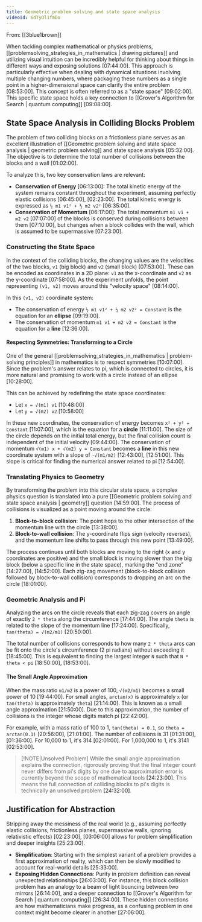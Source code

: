 ```yaml
---
title: Geometric problem solving and state space analysis
videoId: 6dTyOl1fmDo
---
```


From: [[3blue1brown]] <br/> 

When tackling complex mathematical or physics problems, [[problemsolving_strategies_in_mathematics | drawing pictures]] and utilizing visual intuition can be incredibly helpful for thinking about things in different ways and exposing solutions <a class="yt-timestamp" data-t="07:44:00">[07:44:00]</a>. This approach is particularly effective when dealing with dynamical situations involving multiple changing numbers, where packaging these numbers as a single point in a higher-dimensional space can clarify the entire problem <a class="yt-timestamp" data-t="08:53:00">[08:53:00]</a>. This concept is often referred to as a "state space" <a class="yt-timestamp" data-t="09:02:00">[09:02:00]</a>. This specific state space holds a key connection to [[Grover's Algorithm for Search | quantum computing]] <a class="yt-timestamp" data-t="09:08:00">[09:08:00]</a>.

## State Space Analysis in Colliding Blocks Problem

The problem of two colliding blocks on a frictionless plane serves as an excellent illustration of [[Geometric problem solving and state space analysis | geometric problem solving]] and state space analysis <a class="yt-timestamp" data-t="05:32:00">[05:32:00]</a>. The objective is to determine the total number of collisions between the blocks and a wall <a class="yt-timestamp" data-t="01:02:00">[01:02:00]</a>.

To analyze this, two key conservation laws are relevant:
*   **Conservation of Energy** <a class="yt-timestamp" data-t="06:13:00">[06:13:00]</a>: The total kinetic energy of the system remains constant throughout the experiment, assuming perfectly elastic collisions <a class="yt-timestamp" data-t="06:45:00">[06:45:00]</a>, <a class="yt-timestamp" data-t="02:23:00">[02:23:00]</a>. The total kinetic energy is expressed as `½ m1 v1² + ½ m2 v2²` <a class="yt-timestamp" data-t="06:35:00">[06:35:00]</a>.
*   **Conservation of Momentum** <a class="yt-timestamp" data-t="06:17:00">[06:17:00]</a>: The total momentum `m1 v1 + m2 v2` <a class="yt-timestamp" data-t="07:07:00">[07:07:00]</a> of the blocks is conserved during collisions between them <a class="yt-timestamp" data-t="07:10:00">[07:10:00]</a>, but changes when a block collides with the wall, which is assumed to be supermassive <a class="yt-timestamp" data-t="07:23:00">[07:23:00]</a>.

### Constructing the State Space

In the context of the colliding blocks, the changing values are the velocities of the two blocks, `v1` (big block) and `v2` (small block) <a class="yt-timestamp" data-t="07:53:00">[07:53:00]</a>. These can be encoded as coordinates in a 2D plane: `v1` as the x-coordinate and `v2` as the y-coordinate <a class="yt-timestamp" data-t="07:58:00">[07:58:00]</a>. As the experiment unfolds, the point representing `(v1, v2)` moves around this "velocity space" <a class="yt-timestamp" data-t="08:14:00">[08:14:00]</a>.

In this `(v1, v2)` coordinate system:
*   The conservation of energy `½ m1 v1² + ½ m2 v2² = Constant` is the equation for an **ellipse** <a class="yt-timestamp" data-t="09:19:00">[09:19:00]</a>.
*   The conservation of momentum `m1 v1 + m2 v2 = Constant` is the equation for a **line** <a class="yt-timestamp" data-t="12:36:00">[12:36:00]</a>.

#### Respecting Symmetries: Transforming to a Circle

One of the general [[problemsolving_strategies_in_mathematics | problem-solving principles]] in mathematics is to respect symmetries <a class="yt-timestamp" data-t="10:07:00">[10:07:00]</a>. Since the problem's answer relates to pi, which is connected to circles, it is more natural and promising to work with a circle instead of an ellipse <a class="yt-timestamp" data-t="10:28:00">[10:28:00]</a>.

This can be achieved by redefining the state space coordinates:
*   Let `x = √(m1) v1` <a class="yt-timestamp" data-t="10:48:00">[10:48:00]</a>
*   Let `y = √(m2) v2` <a class="yt-timestamp" data-t="10:58:00">[10:58:00]</a>

In these new coordinates, the conservation of energy becomes `x² + y² = Constant` <a class="yt-timestamp" data-t="11:07:00">[11:07:00]</a>, which is the equation for a **circle** <a class="yt-timestamp" data-t="11:11:00">[11:11:00]</a>. The size of the circle depends on the initial total energy, but the final collision count is independent of the initial velocity <a class="yt-timestamp" data-t="09:44:00">[09:44:00]</a>. The conservation of momentum `√(m1) x + √(m2) y = Constant` becomes a **line** in this new coordinate system with a slope of `-√(m1/m2)` <a class="yt-timestamp" data-t="12:43:00">[12:43:00]</a>, <a class="yt-timestamp" data-t="12:51:00">[12:51:00]</a>. This slope is critical for finding the numerical answer related to pi <a class="yt-timestamp" data-t="12:54:00">[12:54:00]</a>.

### Translating Physics to Geometry

By transforming the problem into this circular state space, a complex physics question is translated into a pure [[Geometric problem solving and state space analysis | geometry]] question <a class="yt-timestamp" data-t="14:59:00">[14:59:00]</a>. The process of collisions is visualized as a point moving around the circle:
1.  **Block-to-block collision**: The point hops to the other intersection of the momentum line with the circle <a class="yt-timestamp" data-t="13:38:00">[13:38:00]</a>.
2.  **Block-to-wall collision**: The y-coordinate flips sign (velocity reverses), and the momentum line shifts to pass through this new point <a class="yt-timestamp" data-t="13:49:00">[13:49:00]</a>.

The process continues until both blocks are moving to the right (x and y coordinates are positive) and the small block is moving slower than the big block (below a specific line in the state space), marking the "end zone" <a class="yt-timestamp" data-t="14:27:00">[14:27:00]</a>, <a class="yt-timestamp" data-t="14:52:00">[14:52:00]</a>. Each zig-zag movement (block-to-block collision followed by block-to-wall collision) corresponds to dropping an arc on the circle <a class="yt-timestamp" data-t="18:01:00">[18:01:00]</a>.

### Geometric Analysis and Pi

Analyzing the arcs on the circle reveals that each zig-zag covers an angle of exactly `2 * theta` along the circumference <a class="yt-timestamp" data-t="17:44:00">[17:44:00]</a>. The angle `theta` is related to the slope of the momentum line <a class="yt-timestamp" data-t="17:24:00">[17:24:00]</a>. Specifically, `tan(theta) = √(m2/m1)` <a class="yt-timestamp" data-t="20:50:00">[20:50:00]</a>.

The total number of collisions corresponds to how many `2 * theta` arcs can be fit onto the circle's circumference (2 pi radians) without exceeding it <a class="yt-timestamp" data-t="18:45:00">[18:45:00]</a>. This is equivalent to finding the largest integer `N` such that `N * theta < pi` <a class="yt-timestamp" data-t="18:50:00">[18:50:00]</a>, <a class="yt-timestamp" data-t="18:53:00">[18:53:00]</a>.

#### The Small Angle Approximation

When the mass ratio `m1/m2` is a power of 100, `√(m2/m1)` becomes a small power of 10 <a class="yt-timestamp" data-t="19:44:00">[19:44:00]</a>. For small angles, `arctan(x)` is approximately `x` (or `tan(theta)` is approximately `theta`) <a class="yt-timestamp" data-t="21:14:00">[21:14:00]</a>. This is known as a small angle approximation <a class="yt-timestamp" data-t="21:50:00">[21:50:00]</a>. Due to this approximation, the number of collisions is the integer whose digits match pi <a class="yt-timestamp" data-t="22:42:00">[22:42:00]</a>.

For example, with a mass ratio of 100 to 1, `tan(theta) = 0.1`, so `theta = arctan(0.1)` <a class="yt-timestamp" data-t="20:56:00">[20:56:00]</a>, <a class="yt-timestamp" data-t="21:01:00">[21:01:00]</a>. The number of collisions is 31 <a class="yt-timestamp" data-t="01:31:00">[01:31:00]</a>, <a class="yt-timestamp" data-t="01:36:00">[01:36:00]</a>. For 10,000 to 1, it's 314 <a class="yt-timestamp" data-t="02:01:00">[02:01:00]</a>. For 1,000,000 to 1, it's 3141 <a class="yt-timestamp" data-t="02:53:00">[02:53:00]</a>.

> [!NOTE|Unsolved Problem]
> While the small angle approximation explains the connection, rigorously proving that the final integer count never differs from pi's digits by one due to approximation error is currently beyond the scope of mathematical tools <a class="yt-timestamp" data-t="24:23:00">[24:23:00]</a>. This means the full connection of colliding blocks to pi's digits is technically an unsolved problem <a class="yt-timestamp" data-t="24:32:00">[24:32:00]</a>.

## Justification for Abstraction

Stripping away the messiness of the real world (e.g., assuming perfectly elastic collisions, frictionless planes, supermassive walls, ignoring relativistic effects) <a class="yt-timestamp" data-t="02:23:00">[02:23:00]</a>, <a class="yt-timestamp" data-t="03:06:00">[03:06:00]</a> allows for problem simplification and deeper insights <a class="yt-timestamp" data-t="25:23:00">[25:23:00]</a>.
*   **Simplification**: Starting with the simplest variant of a problem provides a first approximation of reality, which can then be slowly modified to account for real-world details <a class="yt-timestamp" data-t="25:33:00">[25:33:00]</a>.
*   **Exposing Hidden Connections**: Purity in problem definition can reveal unexpected relationships <a class="yt-timestamp" data-t="26:03:00">[26:03:00]</a>. For instance, this block collision problem has an analogy to a beam of light bouncing between two mirrors <a class="yt-timestamp" data-t="26:14:00">[26:14:00]</a>, and a deeper connection to [[Grover's Algorithm for Search | quantum computing]] <a class="yt-timestamp" data-t="26:34:00">[26:34:00]</a>. These hidden connections are how mathematicians make progress, as a confusing problem in one context might become clearer in another <a class="yt-timestamp" data-t="27:06:00">[27:06:00]</a>.